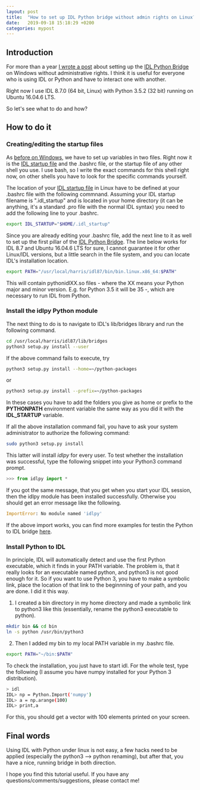 ```yaml
---
layout: post
title:  "How to set up IDL Python bridge without admin rights on Linux?"
date:   2019-09-18 15:18:29 +0200
categories: mypost
---
```


## Introduction

For more than a year [I wrote a post][previous-post] about setting up the [IDL Python Bridge][idl-python-bridge] on Windows without administrative rights. I think it is useful for everyone who is using IDL or Python and have to interact one with another.

Right now I use IDL 8.7.0 (64 bit, Linux) with Python 3.5.2 (32 bit) running on Ubuntu 16.04.6 LTS.

So let's see what to do and how?

## How to do it

### Creating/editing the startup files

As [before on Windows][previous-post], we have to set up variables in two files. Right now it is the [IDL startup file][idl-startup-file] and the .bashrc file, or the startup file of any other shell you use. I use bash, so I write the exact commands for this shell right now, on other shells you have to look for the specific commands yourself.

The location of your [IDL startup file][idl-startup-file] in Linux have to be defined at  your .bashrc file with the following commnand. Assuming your IDL startup filename is ".idl_startup" and is located in your home directory (it can be anything, it's a standard .pro file with the normal IDL syntax) you need to add the following line to your .bashrc.

```bash
export IDL_STARTUP="$HOME/.idl_startup"
```

Since you are already editing your .bashrc file, add the next line to it as well to set up the first pillar of the [IDL Python Bridge][idl-python-bridge]. The line below works for IDL 8.7 and Ubuntu 16.04.6 LTS for sure, I cannot guarantee it for other Linux/IDL versions, but a little search in the file system, and you can locate IDL's installation location.

```bash
export PATH="/usr/local/harris/idl87/bin/bin.linux.x86_64:$PATH"
```

This will contain pythonidlXX.so files - where the XX means your Python major and minor version. E.g. for Python 3.5 it will be 35 -, which are necessary to run IDL from Python.

### Install the idlpy Python module

The next thing to do is to navigate to IDL's lib/bridges library and run the following command.

```bash
cd /usr/local/harris/idl87/lib/bridges
python3 setup.py install --user
```

If the above command fails to execute, try

```bash
python3 setup.py install --home=~/python-packages
```

or

```bash
python3 setup.py install --prefix=~/python-packages
```

In these cases you have to add the folders you give as home or prefix to the **PYTHONPATH** environment variable the same way as you did it with the **IDL_STARTUP** variable.

If all the above installation command fail, you have to ask your system administrator to authorize the following command:

```bash
sudo python3 setup.py install
```

This latter will install *idlpy* for every user. To test whether the installation was successful, type the following snippet into your Python3 command prompt.

```python
>>> from idlpy import *
```

If you got the same message, that you get when you start your IDL session, then the idlpy module has been installed successfully. Otherwise you should get an error message like the following.

```python
ImportError: No module named 'idlpy'
```

If the above import works, you can find more examples for testin the Python to IDL bridge [here][python-to-idl-bridge-webpage].

### Install Python to IDL

In principle, IDL will automatically detect and use the first Python executable, which it finds in your PATH variable. The problem is, that it really looks for an executable named python, and python3 is not good enough for it. So if you want to use Python 3, you have to make a symbolic link, place the location of that link to the beginnning of your path, and you are done. I did it this way.

1. I created a bin directory in my home directory and made a symbolic link to python3 like this (essentially, rename the python3 executable to python).

```bash
mkdir bin && cd bin
ln -s python /usr/bin/python3
```

2. Then I added my bin to my local PATH variable in my .bashrc file.

```bash
export PATH="~/bin:$PATH"
```

To check the installation, you just have to start idl. For the whole test, type the following (I assume you have numpy installed for your Python 3 distribution).

```bash
> idl
IDL> np = Python.Import('numpy')
IDL> a = np.arange(100)
IDL> print,a
```

For this, you should get a vector with 100 elements printed on your screen.

## Final words

Using IDL with Python under linux is not easy, a few hacks need to be applied (especially the python3 --> python renaming), but after that, you have a nice, running bridge in both direction.

I hope you find this tutorial useful. If you have any questions/comments/suggestions, please contact me!

[idl-python-bridge]: http://www.harrisgeospatial.com/docs/Python.html
[idl-startup-file]: http://www.harrisgeospatial.com/docs/StartupFiles.html
[previous-post]: 2018-01-17-how-to-set-up-idl-python-bridge.markdown
[python-to-idl-bridge-webpage]: https://www.harrisgeospatial.com/docs/PythonToIDL.html
